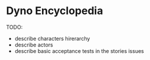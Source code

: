 # Dyno Encyclopedia

TODO: 
- describe characters hirerarchy
- describe actors
- describe basic acceptance tests in the stories issues
